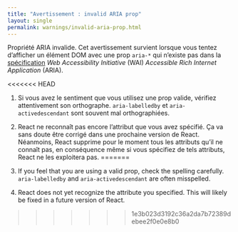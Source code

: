 ```yaml
---
title: "Avertissement : invalid ARIA prop"
layout: single
permalink: warnings/invalid-aria-prop.html
---
```


Propriété ARIA invalide. Cet avertissement survient lorsque vous tentez d’afficher un élément DOM avec une prop `aria-*` qui n’existe pas dans la [spécification](https://www.w3.org/TR/wai-aria-1.1/#states_and_properties) *Web Accessibility Initiative* (WAI) *Accessible Rich Internet Application* (ARIA).

<<<<<<< HEAD
1. Si vous avez le sentiment que vous utilisez une prop valide, vérifiez attentivement son orthographe.  `aria-labelledby` et `aria-activedescendant` sont souvent mal orthographiées.
2. React ne reconnaît pas encore l’attribut que vous avez spécifié. Ça va sans doute être corrigé dans une prochaine version de React. Néanmoins, React supprime pour le moment tous les attributs qu’il ne connaît pas, en conséquence même si vous spécifiez de tels attributs, React ne les exploitera pas.
=======
1. If you feel that you are using a valid prop, check the spelling carefully. `aria-labelledby` and `aria-activedescendant` are often misspelled.

2. React does not yet recognize the attribute you specified. This will likely be fixed in a future version of React.
>>>>>>> 1e3b023d3192c36a2da7b72389debee2f0e0e8b0
